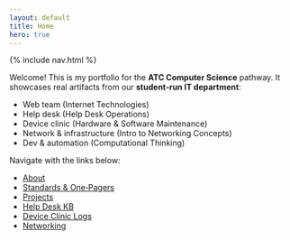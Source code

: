 ```yaml
---
layout: default
title: Home
hero: true
---
```


{% include nav.html %}

Welcome! This is my portfolio for the **ATC Computer Science** pathway. It showcases real artifacts from our **student‑run IT department**:

- Web team (Internet Technologies)
- Help desk (Help Desk Operations)
- Device clinic (Hardware & Software Maintenance)
- Network & infrastructure (Intro to Networking Concepts)
- Dev & automation (Computational Thinking)

Navigate with the links below:

- [About](/https://dannyash9987.github.io/2025-Portfolio-Website/about/)
- [Standards & One‑Pagers](/standards/)
- [Projects](/projects/)
- [Help Desk KB](/kb/)
- [Device Clinic Logs](/logs/)
- [Networking](/net/)

